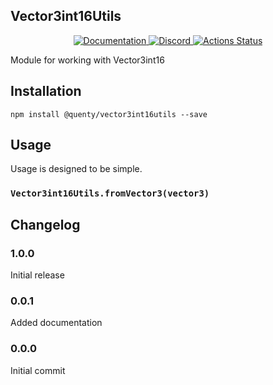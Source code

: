 ## Vector3int16Utils
<div align="center">
  <a href="http://quenty.github.io/api/">
    <img src="https://img.shields.io/badge/docs-website-green.svg" alt="Documentation" />
  </a>
  <a href="https://discord.gg/mhtGUS8">
    <img src="https://img.shields.io/badge/discord-nevermore-blue.svg" alt="Discord" />
  </a>
  <a href="https://github.com/Quenty/NevermoreEngine/actions">
    <img src="https://github.com/Quenty/NevermoreEngine/workflows/luacheck/badge.svg" alt="Actions Status" />
  </a>
</div>

Module for working with Vector3int16

## Installation
```
npm install @quenty/vector3int16utils --save
```

## Usage
Usage is designed to be simple.

### `Vector3int16Utils.fromVector3(vector3)`


## Changelog

### 1.0.0
Initial release

### 0.0.1
Added documentation

### 0.0.0
Initial commit